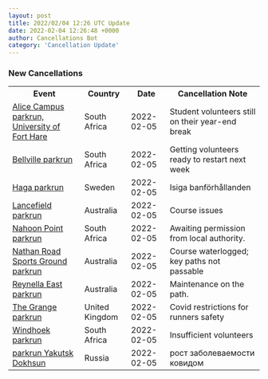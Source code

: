 ```yaml
---
layout: post
title: 2022/02/04 12:26 UTC Update
date: 2022-02-04 12:26:48 +0000
author: Cancellations Bot
category: 'Cancellation Update'
---
```


<h3>New Cancellations</h3>
<div class='hscrollable'>
<table style='width: 100%'>
    <tr>
        <th>Event</th>
        <th>Country</th>
        <th>Date</th>
        <th>Cancellation Note</th>
    </tr>
    <tr>
        <td><a href="https://www.parkrun.co.za/alicecampus">Alice Campus parkrun, University of Fort Hare</a></td>
        <td>South Africa</td>
        <td>2022-02-05</td>
        <td>Student volunteers still on their year-end break</td>
    </tr>
    <tr>
        <td><a href="https://www.parkrun.co.za/bellville">Bellville parkrun</a></td>
        <td>South Africa</td>
        <td>2022-02-05</td>
        <td>Getting volunteers ready to restart next week</td>
    </tr>
    <tr>
        <td><a href="https://www.parkrun.se/haga">Haga parkrun</a></td>
        <td>Sweden</td>
        <td>2022-02-05</td>
        <td>Isiga banförhållanden</td>
    </tr>
    <tr>
        <td><a href="https://www.parkrun.com.au/lancefield">Lancefield parkrun</a></td>
        <td>Australia</td>
        <td>2022-02-05</td>
        <td>Course issues</td>
    </tr>
    <tr>
        <td><a href="https://www.parkrun.co.za/nahoonpoint">Nahoon Point parkrun</a></td>
        <td>South Africa</td>
        <td>2022-02-05</td>
        <td>Awaiting permission from local authority.</td>
    </tr>
    <tr>
        <td><a href="https://www.parkrun.com.au/nathanroadsportsground">Nathan Road Sports Ground parkrun</a></td>
        <td>Australia</td>
        <td>2022-02-05</td>
        <td>Course waterlogged; key paths not passable</td>
    </tr>
    <tr>
        <td><a href="https://www.parkrun.com.au/reynellaeast">Reynella East parkrun</a></td>
        <td>Australia</td>
        <td>2022-02-05</td>
        <td>Maintenance on the path.</td>
    </tr>
    <tr>
        <td><a href="">The Grange parkrun</a></td>
        <td>United Kingdom</td>
        <td>2022-02-05</td>
        <td>Covid restrictions for runners safety</td>
    </tr>
    <tr>
        <td><a href="https://www.parkrun.co.za/windhoek">Windhoek parkrun</a></td>
        <td>South Africa</td>
        <td>2022-02-05</td>
        <td>Insufficient volunteers</td>
    </tr>
    <tr>
        <td><a href="https://www.parkrun.ru/yakutskdokhsun">parkrun Yakutsk Dokhsun</a></td>
        <td>Russia</td>
        <td>2022-02-05</td>
        <td>рост заболеваемости ковидом</td>
    </tr>
</table>
</div>
